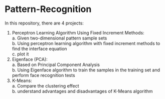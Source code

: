# Pattern-Recognition
In this repository, there are 4 projects:  
1. Perceptron Learning Algorithm Using Fixed Increment Methods:  
  a. Given two-dimensional pattern sample sets  
  b. Using perceptron learning algorithm with fixed increment methods to find the interface equation  
  c. plot it    
2. Eigenface (PCA):  
  a. Based on Principal Component Analysis  
  b. Using Eigenface algorithm to train the samples in the training set and perform face recognition tests    
3. K-Means:  
  a. Compare the clustering effect  
  b. understand advantages and disadvantages of K-Means algorithm
